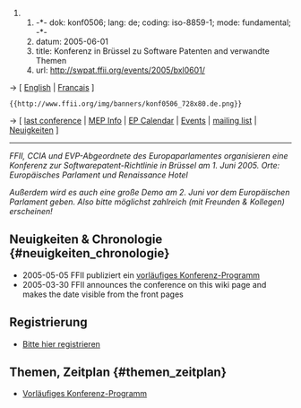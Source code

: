 1.  1.  -\*- dok: konf0506; lang: de; coding: iso-8859-1; mode:
        fundamental; -\*-
    2.  datum: 2005-06-01
    3.  title: Konferenz in Brüssel zu Software Patenten and verwandte
        Themen
    4.  url: <http://swpat.ffii.org/events/2005/bxl0601/>

-\> \[ [ English](Konf0506En "wikilink") \| [
Francais](Konf0506Fr "wikilink") \]

```{=mediawiki}
{{http://www.ffii.org/img/banners/konf0506_728x80.de.png}}
```
-\> \[ [last
conference](http://eu.ffii.org/sections/bxl0411/ "wikilink") \| [ MEP
Info](Plen05En "wikilink") \| [ EP Calendar](Europarl05En "wikilink") \|
[ Events](SwpatpenmiEn "wikilink") \| [mailing
list](http://lists.ffii.org/mailman/listinfo/konf0506-parl/ "wikilink")
\| [ Neuigkeiten](SwpatcninoDe "wikilink") \]

------------------------------------------------------------------------

*FFII, CCIA und EVP-Abgeordnete des Europaparlamentes organisieren eine
Konferenz zur Softwarepatent-Richtlinie in Brüssel am 1. Juni 2005.
Orte: Europäisches Parlament und Renaissance Hotel*

*Außerdem wird es auch eine große Demo am 2. Juni vor dem Europäischen
Parlament geben. Also bitte möglichst zahlreich (mit Freunden &
Kollegen) erscheinen!*

## Neuigkeiten & Chronologie {#neuigkeiten_chronologie}

-   2005-05-05 FFII publiziert ein [vorläufiges
    Konferenz-Programm](http://swpat.ffii.org/events/2005/bxl0601/program-prelim2.pdf "wikilink")
-   2005-03-30 FFII announces the conference on this wiki page and makes
    the date visible from the front pages

## Registrierung

-   [Bitte hier registrieren](http://demo.ffii.org/bxl0506/ "wikilink")

## Themen, Zeitplan {#themen_zeitplan}

-   [Vorläufiges
    Konferenz-Programm](http://swpat.ffii.org/events/2005/bxl0601/program-prelim2.pdf "wikilink")
